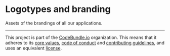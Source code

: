 # Logotypes and branding

Assets of the brandings of all our applications.

----------------------------

This project is part of the [CodeBundle.io](https://github.com/codebundleio) organization.
This means that it adheres to its [core values](https://github.com/codebundleio/base/blob/master/files/VALUES.md), [code of conduct](https://github.com/codebundleio/base/blob/master/files/CODE_OF_CONDUCT.md) and
[contributing guidelines](https://github.com/codebundleio/base/blob/master/files/CONTRIBUTING.md), and uses an equivalent [license](https://github.com/codebundleio/base/blob/master/files/LICENSE).
